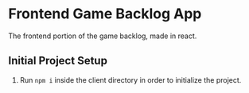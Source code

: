 # Frontend Game Backlog App

The frontend portion of the game backlog, made in react.

## Initial Project Setup

1. Run `npm i` inside the client directory in order to initialize the project.
